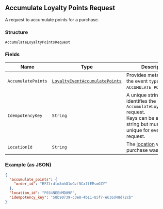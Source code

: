 ## Accumulate Loyalty Points Request

A request to accumulate points for a purchase.

### Structure

`AccumulateLoyaltyPointsRequest`

### Fields

| Name | Type | Description |
|  --- | --- | --- |
| `AccumulatePoints` | [`LoyaltyEventAccumulatePoints`](/doc/models/loyalty-event-accumulate-points.md) | Provides metadata when the event `type` is `ACCUMULATE_POINTS`. |
| `IdempotencyKey` | `String` | A unique string that identifies the `AccumulateLoyaltyPoints` request. <br>Keys can be any valid string but must be unique for every request. |
| `LocationId` | `String` | The [location](#type-Location) where the purchase was made. |

### Example (as JSON)

```json
{
  "accumulate_points": {
    "order_id": "RFZfrdtm3mhO1oGzf5Cx7fEMsmGZY"
  },
  "location_id": "P034NEENMD09F",
  "idempotency_key": "58b90739-c3e8-4b11-85f7-e636d48d72cb"
}
```


